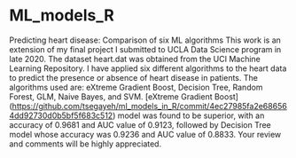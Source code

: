 # ML_models_R
 Predicting heart disease: Comparison of six ML algorithms
This work is an extension of my final project I submitted to UCLA Data Science program in late 2020. The dataset heart.dat was obtained from the UCI Machine Learning Repository. I have applied six different algorithms to the heart data to predict the presence or absence of heart disease in patients. The algorithms used are: eXtreme Gradient Boost, Decision Tree, Random Forest, GLM, Naive Bayes, and SVM. [eXtreme Gradient Boost] (https://github.com/tsegayeh/ml_models_in_R/commit/4ec27985fa2e686564dd92730d0b5bf5f683c512) model was found to be superior, with an accuracy of 0.9681 and AUC value of 0.9123, followed by Decision Tree model whose accuracy was 0.9236 and AUC value of 0.8833. 
Your review and comments will be highly appreciated.
